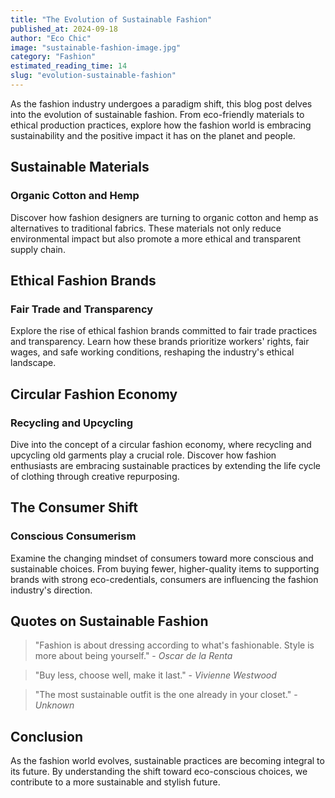 ```yaml
---
title: "The Evolution of Sustainable Fashion"
published_at: 2024-09-18
author: "Eco Chic"
image: "sustainable-fashion-image.jpg"
category: "Fashion"
estimated_reading_time: 14
slug: "evolution-sustainable-fashion"
---
```


As the fashion industry undergoes a paradigm shift, this blog post delves into the evolution of sustainable fashion. From eco-friendly materials to ethical production practices, explore how the fashion world is embracing sustainability and the positive impact it has on the planet and people.

## Sustainable Materials

### Organic Cotton and Hemp

Discover how fashion designers are turning to organic cotton and hemp as alternatives to traditional fabrics. These materials not only reduce environmental impact but also promote a more ethical and transparent supply chain.

## Ethical Fashion Brands

### Fair Trade and Transparency

Explore the rise of ethical fashion brands committed to fair trade practices and transparency. Learn how these brands prioritize workers' rights, fair wages, and safe working conditions, reshaping the industry's ethical landscape.

## Circular Fashion Economy

### Recycling and Upcycling

Dive into the concept of a circular fashion economy, where recycling and upcycling old garments play a crucial role. Discover how fashion enthusiasts are embracing sustainable practices by extending the life cycle of clothing through creative repurposing.

## The Consumer Shift

### Conscious Consumerism

Examine the changing mindset of consumers toward more conscious and sustainable choices. From buying fewer, higher-quality items to supporting brands with strong eco-credentials, consumers are influencing the fashion industry's direction.

## Quotes on Sustainable Fashion

> "Fashion is about dressing according to what's fashionable. Style is more about being yourself." - _Oscar de la Renta_

> "Buy less, choose well, make it last." - _Vivienne Westwood_

> "The most sustainable outfit is the one already in your closet." - _Unknown_

## Conclusion

As the fashion world evolves, sustainable practices are becoming integral to its future. By understanding the shift toward eco-conscious choices, we contribute to a more sustainable and stylish future.
